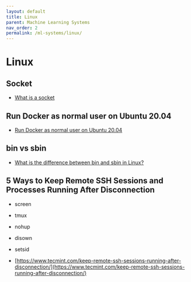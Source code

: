 ```yaml
---
layout: default
title: Linux
parent: Machine Learning Systems
nav_order: 2
permalink: /ml-systems/linux/
---
```


# Linux

## Socket

- [What is a socket](https://unix.stackexchange.com/questions/16311/what-is-a-socket)

## Run Docker as normal user on Ubuntu 20.04

- [Run Docker as normal user on Ubuntu 20.04](https://ectobit.com/blog/run-docker-as-normal-user-on-ubuntu-20-04/)

## bin vs sbin

- [What is the difference between bin and sbin in Linux?](https://www.sluiceartfair.com/2020/writing-helper/what-is-the-difference-between-bin-and-sbin-in-linux/)

## 5 Ways to Keep Remote SSH Sessions and Processes Running After Disconnection

- screen
- tmux
- nohup
- disown
- setsid

- [https://www.tecmint.com/keep-remote-ssh-sessions-running-after-disconnection/](https://www.tecmint.com/keep-remote-ssh-sessions-running-after-disconnection/)